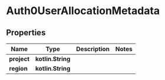 
# Auth0UserAllocationMetadata

## Properties
Name | Type | Description | Notes
------------ | ------------- | ------------- | -------------
**project** | **kotlin.String** |  | 
**region** | **kotlin.String** |  | 



